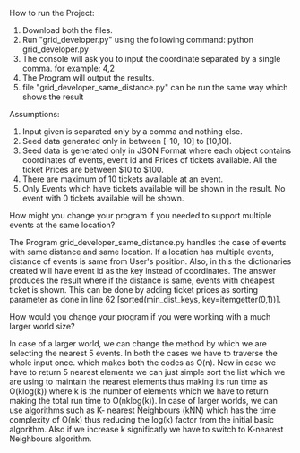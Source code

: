 How to run the Project:
1. Download both the files.
2. Run "grid_developer.py" using the following command:
python grid_developer.py
3. The console will ask you to input the coordinate separated by a single comma.
for example: 4,2
4. The Program will output the results.
5. file "grid_developer_same_distance.py" can be run the same way which shows the result

Assumptions:

1. Input given is separated only by a comma and nothing else.
2. Seed data generated only in between [-10,-10] to [10,10].
3. Seed data is generated only in JSON Format where each object contains coordinates of events, event id and Prices of tickets available. All the ticket Prices are between $10 to $100.
4. There are maximum of 10 tickets available at an event.
5. Only Events which have tickets available will be shown in the result. No event with 0 tickets available will be shown.

How might you change your program if you needed to support multiple events at the same location?

The Program grid_developer_same_distance.py handles the case of events with same distance and same location. If a location has multiple events, distance of events is same from User's position. Also, in this the dictionaries created will have event id as the key instead of coordinates. 
The answer produces the result where if the distance is same, events with cheapest ticket is shown.
This can be done by adding ticket prices as sorting parameter as done in line 62 [sorted(min_dist_keys, key=itemgetter(0,1))].

How would you change your program if you were working with a much larger world size?

In case of a larger world, we can change the method by which we are selecting the nearest 5 events. In both the cases we have to traverse the whole input once. which makes both the codes as O(n). Now in case we have to return 5 nearest elements we can just simple sort the list which we are using to maintain the nearest elements thus making its run time as O(klog(k)) where k is the number of elements which we have to return making the total run time to O(nklog(k)).
In case of larger worlds, we can use algorithms such as K- nearest Neighbours (kNN) which has the time complexity of O(nk) thus reducing the log(k) factor from the initial basic algorithm. Also if we increase k significatly we have to switch to K-nearest Neighbours algorithm.
